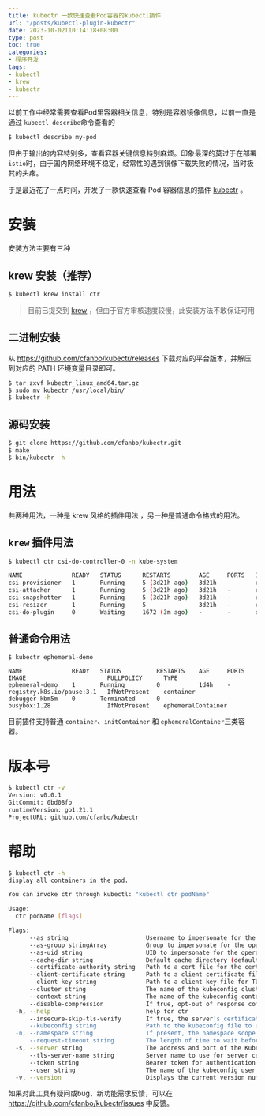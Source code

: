 ```yaml
---
title: kubectr 一款快速查看Pod容器的kubectl插件
url: "/posts/kubectl-plugin-kubectr"
date: 2023-10-02T10:14:18+08:00
type: post
toc: true
categories: 
- 程序开发
tags:
- kubectl
- krew
- kubectr
---
```


以前工作中经常需要查看Pod里容器相关信息，特别是容器镜像信息，以前一直是通过 `kubectl describe`命令查看的

```sh
$ kubectl describe my-pod
```

但由于输出的内容特别多，查看容器关键信息特别麻烦。印象最深的莫过于在部署 `istio`时，由于国内网络环境不稳定，经常性的遇到镜像下载失败的情况，当时极其的头疼。

于是最近花了一点时间，开发了一款快速查看 Pod 容器信息的插件 [kubectr](https://github.com/cfanbo/kubectr) 。

# 安装

安装方法主要有三种

## krew 安装（推荐）

```sh
$ kubectl krew install ctr
```

> 目前已提交到 [krew](https://github.com/kubernetes-sigs/krew) ，但由于官方审核速度较慢，此安装方法不敢保证可用



## 二进制安装

从 https://github.com/cfanbo/kubectr/releases 下载对应的平台版本，并解压到对应的 PATH  环境变量目录即可。

```sh
$ tar zxvf kubectr_linux_amd64.tar.gz
$ sudo mv kubectr /usr/local/bin/
$ kubectr -h
```



## 源码安装

```sh
$ git clone https://github.com/cfanbo/kubectr.git
$ make 
$ bin/kubectr -h
```



# 用法

共两种用法，一种是 krew 风格的插件用法 ，另一种是普通命令格式的用法。

## `krew` 插件用法

```sh
$ kubectl ctr csi-do-controller-0 -n kube-system

NAME           	  READY	  STATUS 	  RESTARTS     	  AGE  	  PORTS	  IMAGE                                             	  PULLPOLICY  	  TYPE
csi-provisioner	  1    	  Running	  5 (3d21h ago)	  3d21h	  -    	  registry.k8s.io/sig-storage/csi-provisioner:v3.5.0	  IfNotPresent	  container
csi-attacher   	  1    	  Running	  5 (3d21h ago)	  3d21h	  -    	  registry.k8s.io/sig-storage/csi-attacher:v4.3.0   	  IfNotPresent	  container
csi-snapshotter	  1    	  Running	  5 (3d21h ago)	  3d21h	  -    	  registry.k8s.io/sig-storage/csi-snapshotter:v6.2.2	  IfNotPresent	  container
csi-resizer    	  1    	  Running	  5            	  3d21h	  -    	  registry.k8s.io/sig-storage/csi-resizer:v1.8.0    	  IfNotPresent	  container
csi-do-plugin  	  0    	  Waiting	  1672 (3m ago)	  -    	  -    	  digitalocean/do-csi-plugin:v4.7.1                 	  Always      	  container
```



## 普通命令用法

```shell
$ kubectr ephemeral-demo

NAME          	  READY	  STATUS    	  RESTARTS	  AGE 	  PORTS	  IMAGE                    	  PULLPOLICY  	  TYPE
ephemeral-demo	  1    	  Running   	  0       	  1d4h	  -    	  registry.k8s.io/pause:3.1	  IfNotPresent	  container
debugger-kbm5m	  0    	  Terminated	  0       	  -   	  -    	  busybox:1.28             	  IfNotPresent	  ephemeralContainer
```

目前插件支持普通 `container`、`initContainer` 和 `ephemeralContainer`三类容器。

# 版本号

```sh
$ kubectl ctr -v
Version: v0.0.1
GitCommit: 0bd08fb
runtimeVersion: go1.21.1
ProjectURL: github.com/cfanbo/kubectr
```

# 帮助

```sh
$ kubectl ctr -h
display all containers in the pod.

You can invoke ctr through kubectl: "kubectl ctr podName"

Usage:
  ctr podName [flags]

Flags:
      --as string                      Username to impersonate for the operation. User could be a regular user or a service account in a namespace.
      --as-group stringArray           Group to impersonate for the operation, this flag can be repeated to specify multiple groups.
      --as-uid string                  UID to impersonate for the operation.
      --cache-dir string               Default cache directory (default "/Users/sxf/.kube/cache")
      --certificate-authority string   Path to a cert file for the certificate authority
      --client-certificate string      Path to a client certificate file for TLS
      --client-key string              Path to a client key file for TLS
      --cluster string                 The name of the kubeconfig cluster to use
      --context string                 The name of the kubeconfig context to use
      --disable-compression            If true, opt-out of response compression for all requests to the server
  -h, --help                           help for ctr
      --insecure-skip-tls-verify       If true, the server's certificate will not be checked for validity. This will make your HTTPS connections insecure
      --kubeconfig string              Path to the kubeconfig file to use for CLI requests.
  -n, --namespace string               If present, the namespace scope for this CLI request
      --request-timeout string         The length of time to wait before giving up on a single server request. Non-zero values should contain a corresponding time unit (e.g. 1s, 2m, 3h). A value of zero means don't timeout requests. (default "0")
  -s, --server string                  The address and port of the Kubernetes API server
      --tls-server-name string         Server name to use for server certificate validation. If it is not provided, the hostname used to contact the server is used
      --token string                   Bearer token for authentication to the API server
      --user string                    The name of the kubeconfig user to use
  -v, --version                        Displays the current version number
```



如果对此工具有疑问或bug、新功能需求反馈，可以在 https://github.com/cfanbo/kubectr/issues 中反馈。
